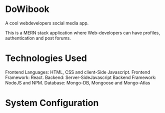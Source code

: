 # DoWibook

A cool webdevelopers social media app.

This is a MERN stack application where Web-developers can have profiles, authentication and post forums.

<h1>Technologies Used</h1>

Frontend Languages: HTML, CSS and client-Side Javascript. Frontend Framework: React. Backend: Server-SideJavascript Backend Framework: NodeJS and NPM. Database: Mongo-DB, Mongoose and Mongo-Atlas

<h1>System Configuration</h1>

<h1></h1>
